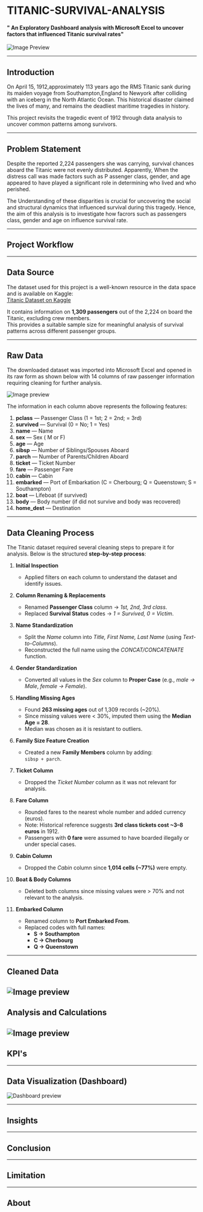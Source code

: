# TITANIC-SURVIVAL-ANALYSIS
#### " An Exploratory Dashboard analysis with Microsoft Excel to uncover factors that influenced Titanic survival rates"

![Image Preview](Excel_logo.png)

---
## Introduction 
On April 15, 1912,approximately 113 years ago the RMS Titanic sank during its maiden voyage from Southampton,England to Newyork after colliding with an iceberg in the North Atlantic Ocean.
This historical disaster claimed the lives of many, and remains the deadliest maritime tragedies in history.

This project revisits the tragedic event of 1912 through data analysis to uncover common patterns among survivors.

---
## Problem Statement 
Despite the reported 2,224 passengers she was carrying, survival chances aboard the Titanic were not evenly distributed. Apparently, When the distress call was made factors such as P assenger class, gender, and age appeared to have played a significant role in determining who lived and who perished. 

The Understanding of these disparities is crucial for uncovering the social and structural dynamics that influenced survival during this tragedy. Hence, the aim of this analysis is to investigate how facrors such as passengers class, gender and age on influence survival rate. 

---
## Project Workflow 
---
## Data Source 

The dataset used for this project is a well-known resource in the data space and is available on Kaggle:  
[Titanic Dataset on Kaggle](https://www.kaggle.com/datasets/brendan45774/test-file)  

It contains information on **1,309 passengers** out of the 2,224 on board the Titanic, excluding crew members.  
This provides a suitable sample size for meaningful analysis of survival patterns across different passenger groups.
___


## Raw Data 

The downloaded dataset was imported into Microsoft Excel and opened in its raw form as shown below with 14 columns of raw passenger information requiring cleaning for further analysis.

![Image preview](Raw_dataset.JPG)

The information in each column above represents the following features:

1. **pclass** — Passenger Class (1 = 1st; 2 = 2nd; = 3rd)  
2. **survived** — Survival (0 = No; 1 = Yes)  
3. **name** — Name  
4. **sex** — Sex  ( M or F)
5. **age** — Age  
6. **sibsp** — Number of Siblings/Spouses Aboard  
7. **parch** — Number of Parents/Children Aboard  
8. **ticket** — Ticket Number  
9. **fare** — Passenger Fare  
10. **cabin** — Cabin  
11. **embarked** — Port of Embarkation (C = Cherbourg; Q = Queenstown; S = Southampton)  
12. **boat** — Lifeboat (if survived)  
13. **body** — Body number (if did not survive and body was recovered)  
14. **home_dest** — Destination

---
## Data Cleaning Process 

The Titanic dataset required several cleaning steps to prepare it for analysis. Below is the structured **step-by-step process**:  

1. **Initial Inspection**  
   - Applied filters on each column to understand the dataset and identify issues.  

2. **Column Renaming & Replacements**  
   - Renamed **Passenger Class** column → *1st, 2nd, 3rd class*.  
   - Replaced **Survival Status** codes → *1 = Survived, 0 = Victim*.  

3. **Name Standardization**  
   - Split the *Name* column into *Title, First Name, Last Name* (using *Text-to-Columns*).  
   - Reconstructed the full name using the *CONCAT/CONCATENATE* function.  

4. **Gender Standardization**  
   - Converted all values in the *Sex* column to **Proper Case** (e.g., *male → Male*, *female → Female*).  

5. **Handling Missing Ages**  
   - Found **263 missing ages** out of 1,309 records (~20%).  
   - Since missing values were < 30%, imputed them using the **Median Age = 28**.  
   - Median was chosen as it is resistant to outliers.  

6. **Family Size Feature Creation**  
   - Created a new **Family Members** column by adding:  
     `sibsp + parch`.  

7. **Ticket Column**  
   - Dropped the *Ticket Number* column as it was not relevant for analysis.  

8. **Fare Column**  
   - Rounded fares to the nearest whole number and added currency (euros).  
   - Note: Historical reference suggests **3rd class tickets cost ~3–8 euros** in 1912.  
   - Passengers with **0 fare** were assumed to have boarded illegally or under special cases.  

9. **Cabin Column**  
   - Dropped the *Cabin* column since **1,014 cells (~77%)** were empty.  

10. **Boat & Body Columns**  
    - Deleted both columns since missing values were > 70% and not relevant to the analysis.  

11. **Embarked Column**  
    - Renamed column to **Port Embarked From**.  
    - Replaced codes with full names:  
      - **S → Southampton**  
      - **C → Cherbourg**  
      - **Q → Queenstown**

---
## Cleaned Data 

![Image preview](Cleaned_dataset.JPG)
---
## Analysis and Calculations

![Image preview](E.D.A.JPG)
--
## KPI's 
---
## Data Visualization (Dashboard) 

![Dashboard preview](Titanic_Dashboard.jpg)

---
## Insights 
---
## Conclusion
---
## Limitation 
---
## About 


